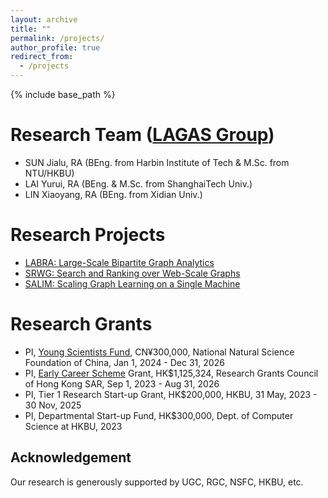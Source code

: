 ```yaml
---
layout: archive
title: ""
permalink: /projects/
author_profile: true
redirect_from:
  - /projects
---
```


{% include base_path %}

Research Team ([LAGAS Group](https://github.com/HKBU-LAGAS))
======
- SUN Jialu, RA (BEng. from Harbin Institute of Tech & M.Sc. from NTU/HKBU)
- LAI Yurui, RA (BEng. & M.Sc. from ShanghaiTech Univ.)
- LIN Xiaoyang, RA (BEng. from Xidian Univ.)
<!-- - WU Yidu, Senior RA (BEng. from Chongqing Univ. & M.Sc. from CityU) -->

Research Projects
======
- [LABRA: Large-Scale Bipartite Graph Analytics](https://sites.google.com/view/p-labra)
- [SRWG: Search and Ranking over Web-Scale Graphs](https://sites.google.com/view/p-srwg)
- [SALIM: Scaling Graph Learning on a Single Machine](https://sites.google.com/view/p-salim)

Research Grants
======
- PI, [Young Scientists Fund](https://www.nsfc.gov.cn/publish/portal0/tab1418/), CN¥300,000, National Natural Science Foundation of China, Jan 1, 2024 - Dec 31, 2026
- PI, [Early Career Scheme](https://www.ugc.edu.hk/eng/rgc/funding_opport/ecs/) Grant, HK$1,125,324, Research Grants Council of Hong Kong SAR, Sep 1, 2023 - Aug 31, 2026
- PI, Tier 1 Research Start-up Grant, HK$200,000, HKBU, 31 May, 2023 - 30 Nov, 2025
- PI, Departmental Start-up Fund, HK$300,000, Dept. of Computer Science at HKBU, 2023



## Acknowledgement
Our research is generously supported by UGC, RGC, NSFC, HKBU, etc.

